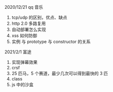 2020/12/21 qq 音乐
1. tcp/udp 的区别，优点、缺点
2. http 2.0 多路复用
3. 自动部署怎么实现
4. xss 如何防御
5. 实例 与 prototype 与 constructor 的关系


2021/2/1 富途
1. 实现弹幕效果
2. crsf
3. 25 匹马，5 个赛道，最少几次可以得到最快的 3 匹
4. class
5. js 中的沙盒
